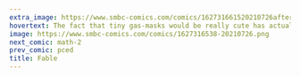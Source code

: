 ```yaml
---
extra_image: https://www.smbc-comics.com/comics/162731661520210726after.png
hovertext: The fact that tiny gas-masks would be really cute has actually sold me on bunker life.
image: https://www.smbc-comics.com/comics/1627316538-20210726.png
next_comic: math-2
prev_comic: pced
title: Fable
---
```


